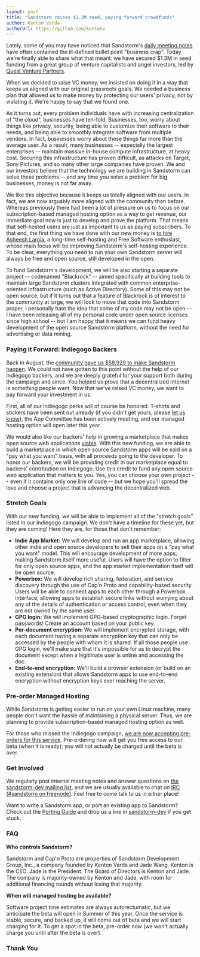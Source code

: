 ```yaml
---
layout: post
title: "Sandstorm raises $1.3M seed; paying forward crowdfunds"
author: Kenton Varda
authorUrl: https://github.com/kentonv
---
```


Lately, some of you may have noticed that Sandstorm's [daily meeting notes](https://groups.google.com/group/sandstorm-dev) have often contained the ill-defined bullet point "business crap". Today we're finally able to share what that meant: we have secured $1.3M in seed funding from a great group of venture capitalists and angel investors, led by [Quest Venture Partners](http://questvp.com).

When we decided to raise VC money, we insisted on doing it in a way that keeps us aligned with our original grassroots goals. We needed a business plan that allowed us to make money by protecting our users' privacy, not by violating it. We're happy to say that we found one.

As it turns out, every problem individuals have with increasing centralization of "the cloud", businesses have ten-fold. Businesses, too, worry about things like privacy, security, being able to customize their software to their needs, and being able to smoothly integrate software from multiple vendors. In fact, businesses worry about these things far more than the average user. As a result, many businesses -- especially the largest enterprises -- maintain massive in-house compute infrastructure, at heavy cost. Securing this infrastructure has proven difficult, as attacks on Target, Sony Pictures, and so many other large companies have proven. We and our investors believe that the technology we are building in Sandstorm can solve these problems -- and any time you solve a problem for big businesses, money is not far away.

We like this objective because it keeps us totally aligned with our users. In fact, we are now arguably more aligned with the community than before. Whereas previously there had been a lot of pressure on us to focus on our subscription-based managed hosting option as a way to get revenue, our immediate goal now is just to develop and prove the platform. That means that self-hosted users are just as important to us as paying subscribers. To that end, the first thing we have done with our new money is [to hire Asheesh Laroia](/news/2015-01-07-asheesh-and-irc.html), a long-time self-hosting and Free Software enthusiast, whose main focus will be improving Sandstorm's self-hosting experience. To be clear, everything you need to run your own Sandstorm server will always be free and open source, still developed in the open.

To fund Sandstorm's development, we will be also starting a separate project -- codenamed "Blackrock" -- aimed specifically at building tools to maintain large Sandstorm clusters integrated with common enterprise-oriented infrastructure (such as Active Directory). Some of this may not be open source, but if it turns out that a feature of Blackrock is of interest to the community at large, we will look to move that code into Sandstorm proper. I personally hate the idea that some of my code may not be open -- I have been releasing all of my personal code under open source licenses since high school -- but I am happy that it means we can fund heavy development of the open source Sandstorm platform, without the need for advertising or data mining.

### Paying it Forward: Indiegogo Backers

Back in August, the [community gave us $58,929 to make Sandstorm happen](https://www.indiegogo.com/projects/sandstorm-io-personal-cloud-platform). We could not have gotten to this point without the help of our Indiegogo backers, and we are deeply grateful for your support both during the campaign and since. You helped us prove that a decentralized internet is something people want. Now that we've raised VC money, we want to pay forward your investment in us.

First, all of our Indiegogo perks will of course be honored. T-shirts and stickers have been sent out already (if you didn't get yours, please [let us know](mailto:support@sandstorm.io)), the App Committee has been actively meeting, and our managed hosting option will open later this year.

We would also like our backers' help in growing a marketplace that makes open source web applications [viable](/news/2014-07-21-open-source-web-apps-require-federated-hosting.html). With this new funding, we are able to build a marketplace in which open source Sandstorm apps will be sold on a "pay what you want" basis, with all proceeds going to the developer. To honor our backers, we will be providing credit in our marketplace equal to backers' contribution on Indiegogo. Use this credit to fund any open source web application that matters to you. Yes, you can choose your own project -- even if it contains only one line of code -- but we hope you'll spread the love and choose a project that is advancing the decentralized web.

### Stretch Goals

With our new funding, we will be able to implement all of the "stretch goals" listed in our Indiegogo campaign. We don't have a timeline for these yet, but they are coming! Here they are, for those that don't remember:

* **Indie App Market:** We will develop and run an app marketplace, allowing other indie and open source developers to sell their apps on a "pay what you want" model. This will encourage development of more apps, making Sandstorm itself more useful. Users will have the option to filter for only open source apps, and the app market implementation itself will be open source.
* **Powerbox:** We will develop rich sharing, federation, and service discovery through the use of Cap'n Proto and capability-based security. Users will be able to connect apps to each other through a Powerbox interface, allowing apps to establish secure links without worrying about any of the details of authentication or access control, even when they are not owned by the same user.
* **GPG login:** We will implement GPG-based cryptographic login. Forget passwords! Create an account based on your public key.
* **Per-document encryption:** We will implement encrypted storage, with each document having a separate encryption key that can only be accessed by the people with whom it is shared. If all those people use GPG login, we'll make sure that it's impossible for us to decrypt the document except when a legitimate user is online and accessing the doc.
* **End-to-end encryption:** We'll build a browser extension (or build on an existing extension) that allows Sandstorm apps to use end-to-end encryption without encryption keys ever reaching the server.

### Pre-order Managed Hosting

While Sandstorm is getting easier to run on your own Linux machine, many people don't want the hassle of maintaining a physical server. Thus, we are planning to provide subscription-based managed hosting option as well.

For those who missed the Indiegogo campaign, [we are now accepting pre-orders for this service](https://sandstorm.io/preorder.html). Pre-ordering now will get you free access to our beta (when it is ready); you will not actually be charged until the beta is over.

### Get Involved

We regularly post internal meeting notes and answer questions on [the sandstorm-dev mailing list](https://groups.google.com/group/sandstorm-dev), and we are usually available to chat on [IRC (#sandstorm on freenode)](https://kiwiirc.com/client/irc.freenode.net/?channel=#sandstorm). Feel free to come talk to us in either place!

Want to write a Sandstorm app, or port an existing app to Sandstorm? Check out the [Porting Guide](https://github.com/sandstorm-io/sandstorm/wiki/Porting-Guide) and drop us a line in [sandstorm-dev](https://groups.google.com/group/sandstorm-dev) if you get stuck.

### FAQ

**Who controls Sandstorm?**

Sandstorm and Cap'n Proto are properties of Sandstorm Development Group, Inc., a company founded by Kenton Varda and Jade Wang. Kenton is the CEO. Jade is the President. The Board of Directors is Kenton and Jade. The company is majority-owned by Kenton and Jade, with room for additional financing rounds without losing that majority.

**When will managed hosting be available?**

Software project time estimates are always autorectumatic, but we anticipate the beta will open in Summer of this year. Once the service is stable, secure, and backed up, it will come out of beta and we will start charging for it. To get a spot in the beta, pre-order now (we won't actually charge you until after the beta is over).

### Thank You
